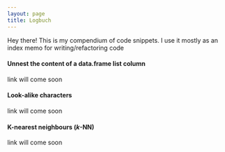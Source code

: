```yaml
---
layout: page
title: Logbuch
---
```


<p class="message">
  Hey there! This is my compendium of code snippets. I use it mostly as an index memo for writing/refactoring code 
</p>

#### Unnest the content of a data.frame list column
link will come soon
#### Look-alike characters
link will come soon
#### K-nearest neighbours (*k*-NN)
link will come soon